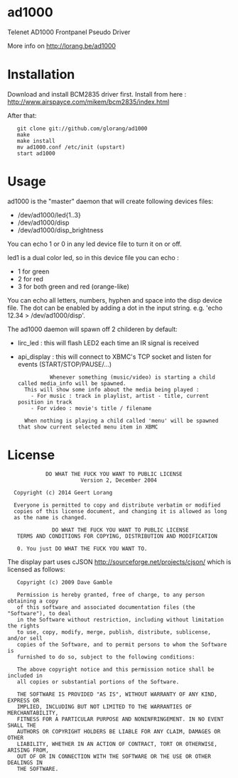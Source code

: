 ad1000
======

Telenet AD1000 Frontpanel Pseudo Driver

More info on http://lorang.be/ad1000

Installation
============

Download and install BCM2835 driver first.
Install from here : http://www.airspayce.com/mikem/bcm2835/index.html

After that:

       git clone git://github.com/glorang/ad1000
       make
       make install
       mv ad1000.conf /etc/init (upstart)
       start ad1000

Usage
=====

ad1000 is the "master" daemon that will create following devices files:
- /dev/ad1000/led{1..3}
- /dev/ad1000/disp
- /dev/ad1000/disp_brightness

You can echo 1 or 0 in any led device file to turn it on or off. 

led1 is a dual color led, so in this device file you can echo :
- 1 for green
- 2 for red
- 3 for both green and red (orange-like)

You can echo all letters, numbers, hyphen and space into the disp device file.
The dot can be enabled by adding a dot in the input string. e.g. 'echo 12.34 > /dev/ad1000/disp'.

The ad1000 daemon will spawn off 2 childeren by default:

- lirc_led : this will flash LED2 each time an IR signal is received
- api_display : this will connect to XBMC's TCP socket and listen for events (START/STOP/PAUSE/...)

                Whenever something (music/video) is starting a child called media_info will be spawned.
		This will show some info about the media being played : 
		  - For music : track in playlist, artist - title, current position in track
		  - For video : movie's title / filename

		When nothing is playing a child called 'menu' will be spawned that show current selected menu item in XBMC

License
=======

                DO WHAT THE FUCK YOU WANT TO PUBLIC LICENSE 
                           Version 2, December 2004 
  
      Copyright (c) 2014 Geert Lorang
      
      Everyone is permitted to copy and distribute verbatim or modified 
      copies of this license document, and changing it is allowed as long 
      as the name is changed. 
    
                  DO WHAT THE FUCK YOU WANT TO PUBLIC LICENSE 
       TERMS AND CONDITIONS FOR COPYING, DISTRIBUTION AND MODIFICATION 
     
       0. You just DO WHAT THE FUCK YOU WANT TO.

The display part uses cJSON <http://sourceforge.net/projects/cjson/> which is licensed as follows:

       Copyright (c) 2009 Dave Gamble
       
       Permission is hereby granted, free of charge, to any person obtaining a copy
       of this software and associated documentation files (the "Software"), to deal
       in the Software without restriction, including without limitation the rights
       to use, copy, modify, merge, publish, distribute, sublicense, and/or sell
       copies of the Software, and to permit persons to whom the Software is
       furnished to do so, subject to the following conditions:
       
       The above copyright notice and this permission notice shall be included in
       all copies or substantial portions of the Software.
       
       THE SOFTWARE IS PROVIDED "AS IS", WITHOUT WARRANTY OF ANY KIND, EXPRESS OR
       IMPLIED, INCLUDING BUT NOT LIMITED TO THE WARRANTIES OF MERCHANTABILITY,
       FITNESS FOR A PARTICULAR PURPOSE AND NONINFRINGEMENT. IN NO EVENT SHALL THE
       AUTHORS OR COPYRIGHT HOLDERS BE LIABLE FOR ANY CLAIM, DAMAGES OR OTHER
       LIABILITY, WHETHER IN AN ACTION OF CONTRACT, TORT OR OTHERWISE, ARISING FROM,
       OUT OF OR IN CONNECTION WITH THE SOFTWARE OR THE USE OR OTHER DEALINGS IN
       THE SOFTWARE.

